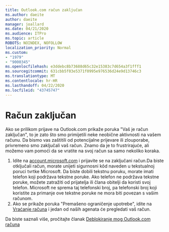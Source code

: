 ```yaml
---
title: Outlook.com račun zaključan
ms.author: daeite
author: daeite
manager: joallard
ms.date: 04/21/2020
ms.audience: ITPro
ms.topic: article
ROBOTS: NOINDEX, NOFOLLOW
localization_priority: Normal
ms.custom:
- "1979"
- "9000345"
ms.openlocfilehash: e3ddebc8b73688d65c32e15383c7d654a3f1fff1
ms.sourcegitcommit: 631cbb5f03e5371f0995e976536d24e9d13746c3
ms.translationtype: MT
ms.contentlocale: hr-HR
ms.lasthandoff: 04/22/2020
ms.locfileid: "43745747"
---
```

# <a name="account-locked"></a>Račun zaključan

Ako se prilikom prijave na Outlook.com prikaže poruka "Vaš je račun zaključan", to je zato što smo primijetili neke neobične aktivnosti na vašem računu. Da bismo vas zaštitili od potencijalne prijevare ili zlouporabe, privremeno smo zaključali vaš račun. Znamo da je to frustrirajuće, ali možemo vam pomoći da se vratite na svoj račun sa samo nekoliko koraka.

1. Idite na [account.microsoft.com](https://go.microsoft.com/fwlink/?linkid=2090484) i prijavite se na zaključani račun.Da biste otključali račun, morate unijeti sigurnosni kôd naveden u tekstualnoj poruci tvrtke Microsoft. Da biste dobili tekstnu poruku, morate imati telefon koji podržava tekstne poruke. Ako telefon ne podržava tekstne poruke, možete zatražiti od prijatelja ili člana obitelji da koristi svoj telefon. Microsoft ne sprema taj telefonski broj, pa telefonski broj koji koristite za primanje ove tekstne poruke ne mora biti povezan s vašim računom.
2. Ako se prikaže poruka "Premašeno ograničenje upotrebe", idite na [Vraćanje računa](https://go.microsoft.com/fwlink/?linkid=2090483) i jedan od naših agenata će pregledati vaš račun.

Da biste saznali više, pročitajte članak [Deblokiranje mog Outlook.com računa](https://support.office.com/article/f4ad2701-d166-4d8b-8a6a-9af2a1f8a4c4?wt.mc_id=Office_Outlook_com_Alchemy) 